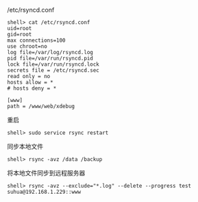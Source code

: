 
/etc/rsyncd.conf 

```shell
shell> cat /etc/rsyncd.conf 
uid=root
gid=root
max connections=100
use chroot=no
log file=/var/log/rsyncd.log
pid file=/var/run/rsyncd.pid
lock file=/var/run/rsyncd.lock
secrets file = /etc/rsyncd.sec
read only = no
hosts allow = *
# hosts deny = *

[www]
path = /www/web/xdebug
```

重启

```shell
shell> sudo service rsync restart
```

同步本地文件

```shell
shell> rsync -avz /data /backup
```

将本地文件同步到远程服务器

```shell
shell> rsync -avz --exclude="*.log" --delete --progress test suhua@192.168.1.229::www
```
